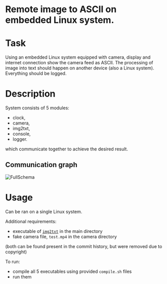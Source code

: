 # Remote image to ASCII on embedded Linux system.

# Task
Using an embedded Linux system equipped with camera, display and internet connection show the camera feed as ASCII. The processing of image into text should happen on another device (also a Linux system).
Everything should be logged.

# Description
System consists of 5 modules:
 - clock,
 - camera,
 - img2txt,
 - console,
 - logger.

which communicate together to achieve the desired result.

## Communication graph
![FullSchema](https://user-images.githubusercontent.com/13040204/159347886-77a29dd2-8e2c-452f-b4a3-35a6af8a042d.png)

# Usage
Can be ran on a single Linux system.

Additional requirements:
 - executable of [`img2txt`](http://imagetoasciiart.sourceforge.net) in the main directory
 - fake camera file, `test.mp4` in the camera directory

(both can be found present in the commit history, but were removed due to copyright)

To run:
 - compile all 5 executables using provided `compile.sh` files
 - run them
